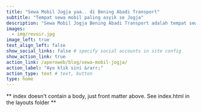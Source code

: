 ```yaml
---
title: "Sewa Mobil Jogja yaa.. di Bening Abadi Transport"
subtitle: "Tempat sewa mobil paling asyik se Jogja"
description: "Sewa Mobil Jogja Bening Abadi Transport adalah tempat sewa mobil paling asyik se Jogja."
images:
  - img/revoir.jpg
image_left: true
text_align_left: false
show_social_links: false # specify social accounts in site config
show_action_link: true
action_link: /aperoweb/blog/sewa-mobil-jogja/
action_label: "Ayo klik sini &rarr;"
action_type: text # text, button
type: home
---
```


** index doesn't contain a body, just front matter above.
See index.html in the layouts folder **
